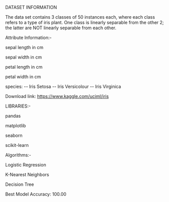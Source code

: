 DATASET INFORMATION

The data set contains 3 classes of 50 instances each, where each class refers to a type of iris plant. One class is linearly separable from the other 2; the latter are NOT linearly separable from each other.

Attribute Information:-

sepal length in cm

sepal width in cm

petal length in cm

petal width in cm

species: -- Iris Setosa -- Iris Versicolour -- Iris Virginica

Download link: https://www.kaggle.com/uciml/iris

LIBRARIES:-

pandas

matplotlib

seaborn

scikit-learn

Algorithms:-

Logistic Regression

K-Nearest Neighbors

Decision Tree

Best Model Accuracy: 100.00
